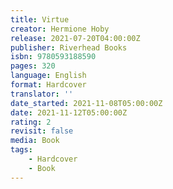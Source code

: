 ```yaml
---
title: Virtue
creator: Hermione Hoby
release: 2021-07-20T04:00:00Z
publisher: Riverhead Books
isbn: 9780593188590
pages: 320
language: English
format: Hardcover
translator: ''
date_started: 2021-11-08T05:00:00Z
date: 2021-11-12T05:00:00Z
rating: 2
revisit: false
media: Book
tags:
    - Hardcover
    - Book
---
```

